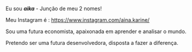 Eu sou _**aika**_ - Junção de meu 2 nomes!

Meu Instagram é : https://www.instagram.com/aina.karine/

Sou uma futura economista, apaixonada em aprender e analisar o mundo.

Pretendo ser uma futura desenvolvedora, disposta a fazer a diferença.
